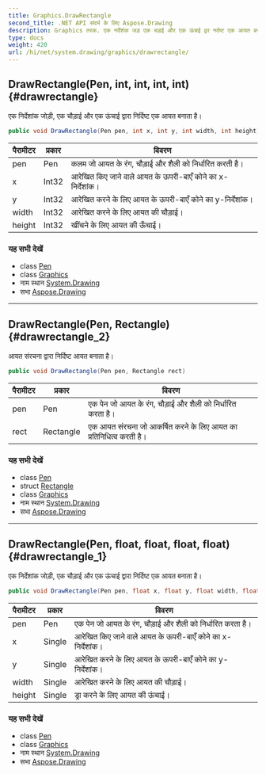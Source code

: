 ```yaml
---
title: Graphics.DrawRectangle
second_title: .NET API संदर्भ के लिए Aspose.Drawing
description: Graphics तरक. एक नर्देशंक जड़ एक चड़ई और एक ऊंचई द्वर नर्दष्ट एक आयत बनत है
type: docs
weight: 420
url: /hi/net/system.drawing/graphics/drawrectangle/
---
```

## DrawRectangle(Pen, int, int, int, int) {#drawrectangle}

एक निर्देशांक जोड़ी, एक चौड़ाई और एक ऊंचाई द्वारा निर्दिष्ट एक आयत बनाता है।

```csharp
public void DrawRectangle(Pen pen, int x, int y, int width, int height)
```

| पैरामीटर | प्रकार | विवरण |
| --- | --- | --- |
| pen | Pen | कलम जो आयत के रंग, चौड़ाई और शैली को निर्धारित करती है। |
| x | Int32 | आरेखित किए जाने वाले आयत के ऊपरी-बाएँ कोने का x-निर्देशांक। |
| y | Int32 | आरेखित करने के लिए आयत के ऊपरी-बाएँ कोने का y-निर्देशांक। |
| width | Int32 | आरेखित करने के लिए आयत की चौड़ाई। |
| height | Int32 | खींचने के लिए आयत की ऊँचाई। |

### यह सभी देखें

* class [Pen](../../pen/)
* class [Graphics](../)
* नाम स्थान [System.Drawing](../../graphics/)
* सभा [Aspose.Drawing](../../../)

---

## DrawRectangle(Pen, Rectangle) {#drawrectangle_2}

आयत संरचना द्वारा निर्दिष्ट आयत बनाता है।

```csharp
public void DrawRectangle(Pen pen, Rectangle rect)
```

| पैरामीटर | प्रकार | विवरण |
| --- | --- | --- |
| pen | Pen | एक पेन जो आयत के रंग, चौड़ाई और शैली को निर्धारित करता है। |
| rect | Rectangle | एक आयत संरचना जो आकर्षित करने के लिए आयत का प्रतिनिधित्व करती है। |

### यह सभी देखें

* class [Pen](../../pen/)
* struct [Rectangle](../../rectangle/)
* class [Graphics](../)
* नाम स्थान [System.Drawing](../../graphics/)
* सभा [Aspose.Drawing](../../../)

---

## DrawRectangle(Pen, float, float, float, float) {#drawrectangle_1}

एक निर्देशांक जोड़ी, एक चौड़ाई और एक ऊंचाई द्वारा निर्दिष्ट एक आयत बनाता है।

```csharp
public void DrawRectangle(Pen pen, float x, float y, float width, float height)
```

| पैरामीटर | प्रकार | विवरण |
| --- | --- | --- |
| pen | Pen | एक पेन जो आयत के रंग, चौड़ाई और शैली को निर्धारित करता है। |
| x | Single | आरेखित किए जाने वाले आयत के ऊपरी-बाएँ कोने का x-निर्देशांक। |
| y | Single | आरेखित करने के लिए आयत के ऊपरी-बाएँ कोने का y-निर्देशांक। |
| width | Single | आरेखित करने के लिए आयत की चौड़ाई। |
| height | Single | ड्रा करने के लिए आयत की ऊंचाई। |

### यह सभी देखें

* class [Pen](../../pen/)
* class [Graphics](../)
* नाम स्थान [System.Drawing](../../graphics/)
* सभा [Aspose.Drawing](../../../)


